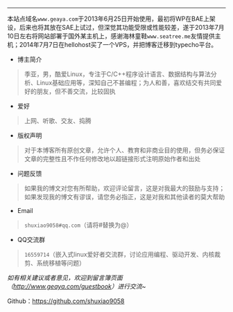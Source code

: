 ---

本站点域名`www.geaya.com`于2013年6月25日开始使用，最初将WP在BAE上架设，后来也将其放在SAE上试过，但深觉其功能受限或性能较差，遂于2013年7月10日左右将网站部署于国外某主机上，感谢海林童鞋`www.seatree.me`友情提供主机；2014年7月7日在hellohost买了一个VPS，并把博客迁移到typecho平台。

- 博主简介
> 季亚，男，酷爱Linux，专注于C/C++程序设计语言、数据结构与算法分析、Linux基础应用等，深知自己不甚编程；为人和善，喜欢结交有共同爱好的朋友，但不善交流，比较固执

- 爱好

> 上网、听歌、交友、捣腾

- 版权声明

> 对于本博客所有原创文章，允许个人、教育和非商业目的使用，但务必保证文章的完整性且不作任何修改地以超链接形式注明原始作者和出处

- 问题反馈

> 如果我的博文对您有所帮助，欢迎评论留言，这是对我最大的鼓励与支持；如果发现我的博文有谬误，请您务必指正，这是对我和其他读者的莫大帮助

- Email

> `shuxiao9058#qq.com`（请将#替换为@）

- QQ交流群

> `16559714`（嵌入式linux爱好者交流群，讨论应用编程、驱动开发、内核裁剪、系统移植等问题）

*如有相关建议或者意见，欢迎到留言簿页面（<http://www.geaya.com/guestbook>）进行交流~*

Github：<https://github.com/shuxiao9058>
